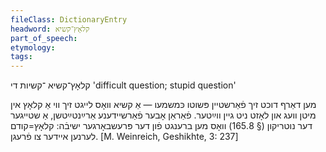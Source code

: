 ```yaml
---
fileClass: DictionaryEntry
headword: קלאָץ־קשיא
part_of_speech: 
etymology: 
tags: 
---
```

קלאָץ־קשיא
־קשיות
די
'difficult question; stupid question'

מען דאַרף דוכט זיך פֿאַרשטיין פּשוטו כּמשמעו — אַ קשיא וואָס לייגט זיך ווי אַ קלאָץ אין מיטן וועג און לאָזט ניט גיין ווײַטער. פֿאַראַן אָבער פֿאַרשיידענע אַרײַנטײַטשן, אַ שטייגער דער נוטריקון (§ 165.8) וואָס מען ברענגט פֿון דער פּרעשבאָרגער ישיבֿה: קלאָץ=קודם לערנען איידער צו פֿרעגן.
[M. Weinreich, Geshikhte, 3: 237]